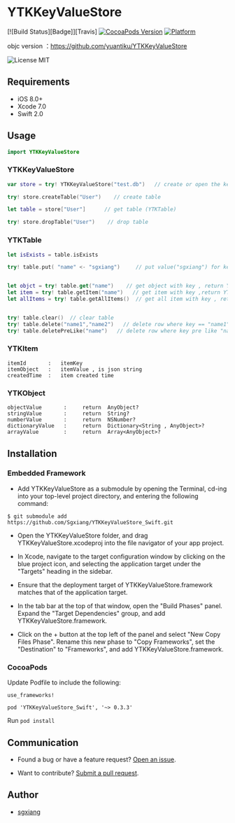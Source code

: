 YTKKeyValueStore
==========

[![Build Status][Badge]][Travis] [![CocoaPods Version](https://cocoapod-badges.herokuapp.com/v/YTKKeyValueStore_Swift/badge.png)](http://cocoadocs.org/docsets/YTKKeyValueStore_Swift) [![Platform](https://cocoapod-badges.herokuapp.com/p/YTKKeyValueStore_Swift/badge.png)](http://cocoadocs.org/docsets/YTKKeyValueStore_Swift)

objc version ：https://github.com/yuantiku/YTKKeyValueStore

![License MIT](https://go-shields.herokuapp.com/license-MIT-blue.png)


## Requirements

- iOS 8.0+ 
- Xcode 7.0
- Swift 2.0

## Usage 

```swift
import YTKKeyValueStore
```

### YTKKeyValueStore

```swift
var store = try! YTKKeyValueStore("test.db")   // create or open the key-value store

try! store.createTable("User")    // create table

let table = store["User"]      // get table (YTKTable)

try! store.dropTable("User")    // drop table
```

### YTKTable

```swift
let isExists = table.isExists

try! table.put( "name" <- "sgxiang")     // put value("sgxiang") for key("name") into table , support string,number,dictionary,array


let objct = try! table.get("name")    // get object with key , return YTKObject?
let item = try! table.getItem("name")   // get item with key ,return YTKItem?
let allItems = try! table.getAllItems()  // get all item with key , return  [YTKItem]?


try! table.clear()  // clear table
try! table.delete("name1","name2")   // delete row where key == "name1" and "name2"
try! table.deletePreLike("name")   // delete row where key pre like "name"
```

### YTKItem

```
itemId       :   itemKey
itemObject   :   itemValue , is json string
createdTime  :   item created time
```
### YTKObject

```
objectValue       :     return  AnyObject?
stringValue       :     return  String?
numberValue       :     return  NSNumber?
dictionaryValue   :     return  Dictionary<String , AnyObject>?
arrayValue        :     return  Array<AnyObject>?
```

## Installation

### Embedded Framework

- Add YTKKeyValueStore as a submodule by opening the Terminal, cd-ing into your top-level project directory, and entering the following command:

```
$ git submodule add https://github.com/Sgxiang/YTKKeyValueStore_Swift.git
```
- Open the YTKKeyValueStore folder, and drag YTKKeyValueStore.xcodeproj into the file navigator of your app project.

- In Xcode, navigate to the target configuration window by clicking on the blue project icon, and selecting the application target under the "Targets" heading in the sidebar.

- Ensure that the deployment target of YTKKeyValueStore.framework matches that of the application target.

- In the tab bar at the top of that window, open the "Build Phases" panel.
Expand the "Target Dependencies" group, and add YTKKeyValueStore.framework.

- Click on the + button at the top left of the panel and select "New Copy Files Phase". Rename this new phase to "Copy Frameworks", set the "Destination" to "Frameworks", and add YTKKeyValueStore.framework.

### CocoaPods

Update Podfile to include the following:

```
use_frameworks!

pod 'YTKKeyValueStore_Swift', '~> 0.3.3'
```

Run `pod install`

## Communication

- Found a bug or have a feature request? [Open an issue](https://github.com/sgxiang/YTKKeyValueStore_Swift/issues).

- Want to contribute? [Submit a pull request](https://github.com/sgxiang/YTKKeyValueStore_Swift/pulls).

## Author

- [sgxiang](https://twitter.com/sgxiang1992)

